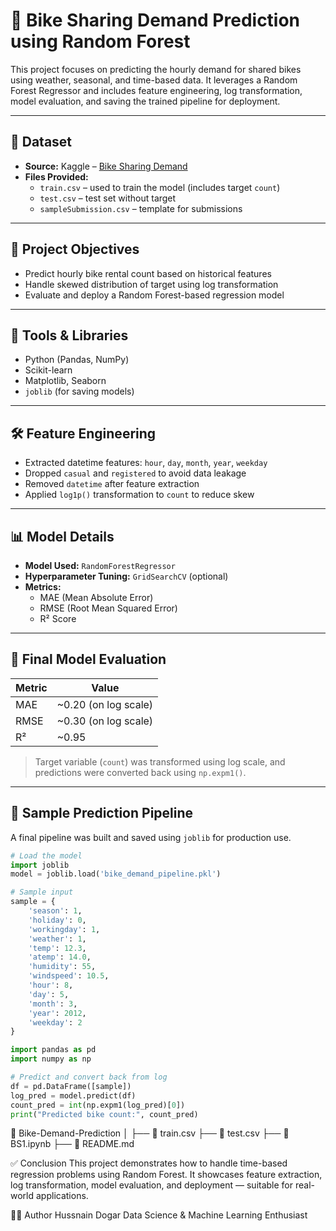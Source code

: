 # 🚴 Bike Sharing Demand Prediction using Random Forest

This project focuses on predicting the hourly demand for shared bikes using weather, seasonal, and time-based data. It leverages a Random Forest Regressor and includes feature engineering, log transformation, model evaluation, and saving the trained pipeline for deployment.

---

## 📁 Dataset

- **Source:** Kaggle – [Bike Sharing Demand](https://www.kaggle.com/c/bike-sharing-demand)
- **Files Provided:**
  - `train.csv` – used to train the model (includes target `count`)
  - `test.csv` – test set without target
  - `sampleSubmission.csv` – template for submissions

---

## 🎯 Project Objectives

- Predict hourly bike rental count based on historical features
- Handle skewed distribution of target using log transformation
- Evaluate and deploy a Random Forest-based regression model

---

## 🧰 Tools & Libraries

- Python (Pandas, NumPy)
- Scikit-learn
- Matplotlib, Seaborn
- `joblib` (for saving models)

---

## 🛠️ Feature Engineering

- Extracted datetime features: `hour`, `day`, `month`, `year`, `weekday`
- Dropped `casual` and `registered` to avoid data leakage
- Removed `datetime` after feature extraction
- Applied `log1p()` transformation to `count` to reduce skew

---

## 📊 Model Details

- **Model Used:** `RandomForestRegressor`
- **Hyperparameter Tuning:** `GridSearchCV` (optional)
- **Metrics:**
  - MAE (Mean Absolute Error)
  - RMSE (Root Mean Squared Error)
  - R² Score

---

## 🧪 Final Model Evaluation

| Metric | Value |
|--------|--------|
| MAE    | ~0.20 (on log scale) |
| RMSE   | ~0.30 (on log scale) |
| R²     | ~0.95 |

> Target variable (`count`) was transformed using log scale, and predictions were converted back using `np.expm1()`.

---

## 🔁 Sample Prediction Pipeline

A final pipeline was built and saved using `joblib` for production use.

```python
# Load the model
import joblib
model = joblib.load('bike_demand_pipeline.pkl')

# Sample input
sample = {
    'season': 1,
    'holiday': 0,
    'workingday': 1,
    'weather': 1,
    'temp': 12.3,
    'atemp': 14.0,
    'humidity': 55,
    'windspeed': 10.5,
    'hour': 8,
    'day': 5,
    'month': 3,
    'year': 2012,
    'weekday': 2
}

import pandas as pd
import numpy as np

# Predict and convert back from log
df = pd.DataFrame([sample])
log_pred = model.predict(df)
count_pred = int(np.expm1(log_pred)[0])
print("Predicted bike count:", count_pred)
```
📁 Bike-Demand-Prediction
│
├── 📄 train.csv
├── 📄 test.csv
├── 📄 BS1.ipynb
├── 📄 README.md



✅ Conclusion
This project demonstrates how to handle time-based regression problems using Random Forest.
It showcases feature extraction, log transformation, model evaluation, and deployment — suitable for real-world applications.

👨‍💻 Author
Hussnain Dogar
Data Science & Machine Learning Enthusiast
